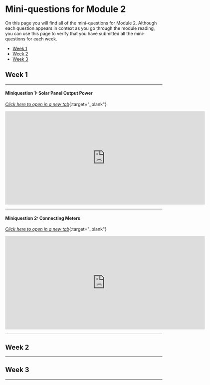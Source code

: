 # Mini-questions for Module 2

On this page you will find all of the mini-questions for Module 2. Although each question appears in context as you go through the module reading, you can use this page to verify that you have submitted all the mini-questions for each week.

+ [Week 1](#week-1)
+ [Week 2](#week-2)
+ [Week 3](#week-3)


## Week 1

--------------------------------------------------------

#### Miniquestion 1: Solar Panel Output Power
[*Click here to open in a new tab*](https://docs.google.com/forms/d/e/1FAIpQLSdX1krN3TJAwMoh1fR7crGfd_KjEQd7TzvwIvOrWTnCQv0nQQ/viewform){:target="_blank"}

<iframe src="https://docs.google.com/forms/d/e/1FAIpQLSdX1krN3TJAwMoh1fR7crGfd_KjEQd7TzvwIvOrWTnCQv0nQQ/viewform?embedded=true" width="640" height="300" frameborder="0" marginheight="0" marginwidth="0">Loading…
</iframe>

---------

#### Miniquestion 2: Connecting Meters
[*Click here to open in a new tab*](https://docs.google.com/forms/d/e/1FAIpQLSd0F9HvzPeN8DesaHQR9SAzImbfuHdTnrh4B9SctGmGe5qkfw/viewform){:target="_blank"}

<iframe src="https://docs.google.com/forms/d/e/1FAIpQLSd0F9HvzPeN8DesaHQR9SAzImbfuHdTnrh4B9SctGmGe5qkfw/viewform?embedded=true" width="640" height="300" frameborder="0" marginheight="0" marginwidth="0">Loading…
</iframe>

---------

## Week 2

---------------------------------------------------------------


## Week 3
-------------------------------------------------------------------
